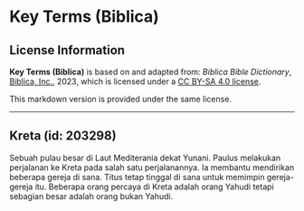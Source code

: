 # Key Terms (Biblica)

## License Information

**Key Terms (Biblica)** is based on and adapted from: _Biblica Bible Dictionary_, [Biblica, Inc.](https://www.biblica.com/), 2023, which is licensed under a [CC BY-SA 4.0 license](https://creativecommons.org/licenses/by-sa/4.0/legalcode.en).

This markdown version is provided under the same license.



--------------------------------

## Kreta (id: 203298)

Sebuah pulau besar di Laut Mediterania dekat Yunani. Paulus melakukan perjalanan ke Kreta pada salah satu perjalanannya. Ia membantu mendirikan beberapa gereja di sana. Titus tetap tinggal di sana untuk memimpin gereja\-gereja itu. Beberapa orang percaya di Kreta adalah orang Yahudi tetapi sebagian besar adalah orang bukan Yahudi. 


